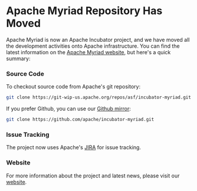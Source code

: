 # Apache Myriad Repository Has Moved

Apache Myriad is now an Apache Incubator project, and we have moved all the development activities onto Apache infrastructure. You can find the latest information on the [Apache Myriad website](http://myriad.incubator.apache.org/), but here's a quick summary:

### Source Code
To checkout source code from Apache's git repository:

```bash
git clone https://git-wip-us.apache.org/repos/asf/incubator-myriad.git
```

If you prefer Github, you can use our [Github mirror](https://github.com/apache/incubator-myriad):

```bash
git clone https://github.com/apache/incubator-myriad.git
```

### Issue Tracking
The project now uses Apache's [JIRA](https://issues.apache.org/jira/browse/MYRIAD) for issue tracking.

### Website
For more information about the project and latest news, please visit our [website](http://myriad.incubator.apache.org/).
